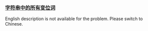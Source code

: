 ### [字符串中的所有变位词](https://leetcode.com/problems/VabMRr)

<p>English description is not available for the problem. Please switch to Chinese.</p>
